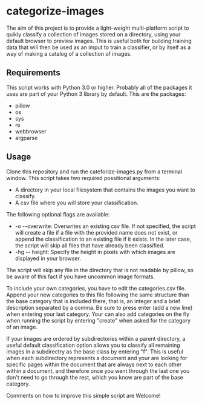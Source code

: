 # categorize-images

The aim of this project is to provide a light-weight multi-platform script to quikly classify a collection of images stored on a directory, using your default browser to preview images. This is useful both for building training data that will then be used as an imput to train a classifier, or by itself as a way of making a catalog of a collection of images.

## Requirements ##
This script works with Python 3.0 or higher. Probably all of the packages it uses are part of your Python 3 library by default. This are the packages:
* pillow
* os
* sys
* re
* webbrowser
* argparse

## Usage ##
Clone this repository and run the cateforize-images.py from a terminal window. This script takes two required possitional arguments:
* A directory in your local filesystem that contains the images you want to classify.
* A csv file where you will store your classification.

The following optional flags are available:
* -o --overwrite: Overwrites an existing csv file. If not specified, the script will create a file if a file with the provided name does not exist, or append the classification to an existing file if it exists. In the later case, the script will skip all files that have already been classified.
* -hg -- height: Specify the height in pixels with which images are displayed in your browser.

The script will skip any file in the directory that is not readable by pillow, so be aware of this fact if you have uncommon image formats. 

To include your own categories, you have to edit the categories.csv file. Append your new categories to this file following the same structure than the base category that is included there, that is, an integer and a brief description separated by a comma. Be sure to press enter (add a new line) when entering your last category. Your can also add categories on the fly when running the script by entering "create" when asked for the category of an image.

If your images are ordered by subdirectories within a parent directory, a useful default classification option allows you to classify all remaining images in a subdirectry as the base class by entering "f". This is useful when each subdirectory represents a document and your are looking for specific pages within the document that are always next to each other within a document, and therefore once you went through the last one you don't need to go through the rest, which you know are part of the base category.

Comments on how to improve this simple script are Welcome!
